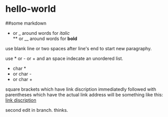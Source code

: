 # hello-world

##some markdown 

* or _ around words for *italic*  
** or __ around words for __bold__  

use blank line or two spaces after line's end to start
new paragraphy.

use * or - or + and an space indecate an unordered list.
* char *
* or char -
* or char +

square brackets which have link discription immediatedly followed with
parentheses which have the actual link address will be something like
this: [link discription](https://github.com/uezy3/)



second edit in branch.
thinks.
